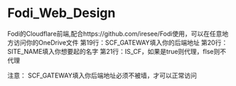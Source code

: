 # Fodi_Web_Design
Fodi的Cloudflare前端,配合https://github.com/iresee/Fodi使用，可以在任意地方访问你的OneDrive文件
第19行：SCF_GATEWAY填入你的后端地址
第20行：SITE_NAME填入你想要起的名字
第21行：IS_CF，如果是true则代理，flse则不代理

注意：
SCF_GATEWAY填入你后端地址必须不被墙，才可以正常访问
